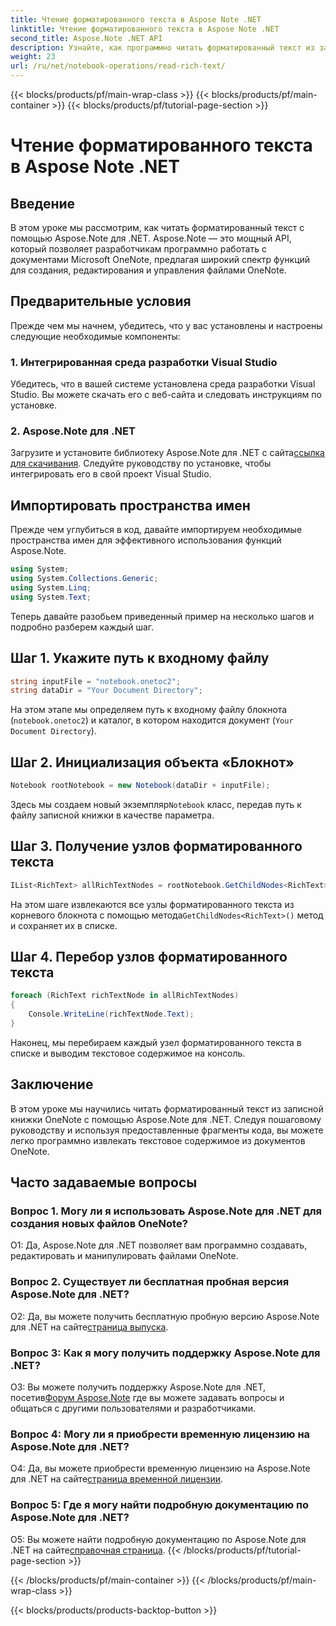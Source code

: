 ```yaml
---
title: Чтение форматированного текста в Aspose Note .NET
linktitle: Чтение форматированного текста в Aspose Note .NET
second_title: Aspose.Note .NET API
description: Узнайте, как программно читать форматированный текст из записных книжек OneNote с помощью Aspose.Note для .NET. Следуйте нашему пошаговому руководству для легкой интеграции.
weight: 23
url: /ru/net/notebook-operations/read-rich-text/
---
```


{{< blocks/products/pf/main-wrap-class >}}
{{< blocks/products/pf/main-container >}}
{{< blocks/products/pf/tutorial-page-section >}}

# Чтение форматированного текста в Aspose Note .NET

## Введение

В этом уроке мы рассмотрим, как читать форматированный текст с помощью Aspose.Note для .NET. Aspose.Note — это мощный API, который позволяет разработчикам программно работать с документами Microsoft OneNote, предлагая широкий спектр функций для создания, редактирования и управления файлами OneNote.

## Предварительные условия

Прежде чем мы начнем, убедитесь, что у вас установлены и настроены следующие необходимые компоненты:

### 1. Интегрированная среда разработки Visual Studio

Убедитесь, что в вашей системе установлена среда разработки Visual Studio. Вы можете скачать его с веб-сайта и следовать инструкциям по установке.

### 2. Aspose.Note для .NET

 Загрузите и установите библиотеку Aspose.Note для .NET с сайта[ссылка для скачивания](https://releases.aspose.com/note/net/). Следуйте руководству по установке, чтобы интегрировать его в свой проект Visual Studio.

## Импортировать пространства имен

Прежде чем углубиться в код, давайте импортируем необходимые пространства имен для эффективного использования функций Aspose.Note.

```csharp
using System;
using System.Collections.Generic;
using System.Linq;
using System.Text;
```

Теперь давайте разобьем приведенный пример на несколько шагов и подробно разберем каждый шаг.

## Шаг 1. Укажите путь к входному файлу

```csharp
string inputFile = "notebook.onetoc2";
string dataDir = "Your Document Directory";
```

На этом этапе мы определяем путь к входному файлу блокнота (`notebook.onetoc2`) и каталог, в котором находится документ (`Your Document Directory`).

## Шаг 2. Инициализация объекта «Блокнот»

```csharp
Notebook rootNotebook = new Notebook(dataDir + inputFile);
```

 Здесь мы создаем новый экземпляр`Notebook` класс, передав путь к файлу записной книжки в качестве параметра.

## Шаг 3. Получение узлов форматированного текста

```csharp
IList<RichText> allRichTextNodes = rootNotebook.GetChildNodes<RichText>();
```

 На этом шаге извлекаются все узлы форматированного текста из корневого блокнота с помощью метода`GetChildNodes<RichText>()` метод и сохраняет их в списке.

## Шаг 4. Перебор узлов форматированного текста

```csharp
foreach (RichText richTextNode in allRichTextNodes)
{
    Console.WriteLine(richTextNode.Text);
}
```

Наконец, мы перебираем каждый узел форматированного текста в списке и выводим текстовое содержимое на консоль.

## Заключение

В этом уроке мы научились читать форматированный текст из записной книжки OneNote с помощью Aspose.Note для .NET. Следуя пошаговому руководству и используя предоставленные фрагменты кода, вы можете легко программно извлекать текстовое содержимое из документов OneNote.

## Часто задаваемые вопросы

### Вопрос 1. Могу ли я использовать Aspose.Note для .NET для создания новых файлов OneNote?

О1: Да, Aspose.Note для .NET позволяет вам программно создавать, редактировать и манипулировать файлами OneNote.

### Вопрос 2. Существует ли бесплатная пробная версия Aspose.Note для .NET?

 О2: Да, вы можете получить бесплатную пробную версию Aspose.Note для .NET на сайте[страница выпуска](https://releases.aspose.com/).

### Вопрос 3: Как я могу получить поддержку Aspose.Note для .NET?

 О3: Вы можете получить поддержку Aspose.Note для .NET, посетив[Форум Aspose.Note](https://forum.aspose.com/c/note/28) где вы можете задавать вопросы и общаться с другими пользователями и разработчиками.

### Вопрос 4: Могу ли я приобрести временную лицензию на Aspose.Note для .NET?

 О4: Да, вы можете приобрести временную лицензию на Aspose.Note для .NET на сайте[страница временной лицензии](https://purchase.aspose.com/temporary-license/).

### Вопрос 5: Где я могу найти подробную документацию по Aspose.Note для .NET?

 О5: Вы можете найти подробную документацию по Aspose.Note для .NET на сайте[справочная страница](https://reference.aspose.com/note/net/).
{{< /blocks/products/pf/tutorial-page-section >}}

{{< /blocks/products/pf/main-container >}}
{{< /blocks/products/pf/main-wrap-class >}}

{{< blocks/products/products-backtop-button >}}
